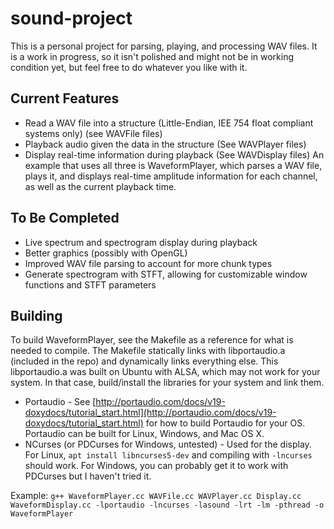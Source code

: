 # sound-project

This is a personal project for parsing, playing, and processing WAV files. It is a work in progress, so it isn't polished and might not be in working condition yet, but feel free to do whatever you like with it.

## Current Features

- Read a WAV file into a structure (Little-Endian, IEE 754 float compliant systems only) (see WAVFile files)
- Playback audio given the data in the structure (See WAVPlayer files)
- Display real-time information during playback (See WAVDisplay files)
An example that uses all three is WaveformPlayer, which parses a WAV file, plays it, and displays real-time amplitude information for each channel, as well as the current playback time.
## To Be Completed

- Live spectrum and spectrogram display during playback
- Better graphics (possibly with OpenGL)
- Improved WAV file parsing to account for more chunk types
- Generate spectrogram with STFT, allowing for customizable window functions and STFT parameters
## Building
To build WaveformPlayer, see the Makefile as a reference for what is needed to compile. 
The Makefile statically links with libportaudio.a (included in the repo) and dynamically links everything else. This libportaudio.a was built on Ubuntu with ALSA, which may not work for your system. In that case, build/install the libraries for your system and link them.
- Portaudio
		- See [http://portaudio.com/docs/v19-doxydocs/tutorial_start.html](http://portaudio.com/docs/v19-doxydocs/tutorial_start.html) for how to build Portaudio for your OS. Portaudio can be built for Linux, Windows, and Mac OS X.
- NCurses (or PDCurses for Windows, untested)
		- Used for the display. For Linux, `apt install libncurses5-dev` and compiling with `-lncurses` should work. For Windows, you can probably get it to work with PDCurses but I haven't tried it.

Example:
`g++ WaveformPlayer.cc WAVFile.cc WAVPlayer.cc Display.cc WaveformDisplay.cc -lportaudio -lncurses -lasound -lrt -lm -pthread -o WaveformPlayer`
